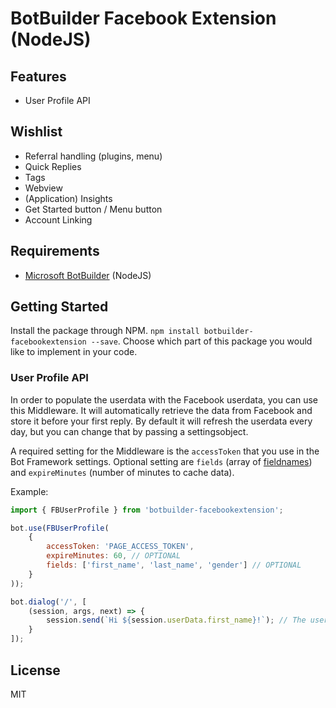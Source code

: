 # BotBuilder Facebook Extension (NodeJS)

## Features
* User Profile API

## Wishlist
* Referral handling (plugins, menu)
* Quick Replies
* Tags
* Webview
* (Application) Insights
* Get Started button / Menu button
* Account Linking

## Requirements
* [Microsoft BotBuilder](https://github.com/Microsoft/BotBuilder) (NodeJS)

## Getting Started
Install the package through NPM. `npm install botbuilder-facebookextension --save`. Choose which part of this package you would like to implement in your code.

### User Profile API 
In order to populate the userdata with the Facebook userdata, you can use this Middleware. It will automatically retrieve the data from Facebook and store it before your first reply. By default it will refresh the userdata every day, but you can change that by passing a settingsobject.

A required setting for the Middleware is the `accessToken` that you use in the Bot Framework settings. Optional setting are `fields` (array of [fieldnames](https://developers.facebook.com/docs/messenger-platform/user-profile)) and `expireMinutes` (number of minutes to cache data).

Example:
```javascript
import { FBUserProfile } from 'botbuilder-facebookextension';

bot.use(FBUserProfile(
    {   
        accessToken: 'PAGE_ACCESS_TOKEN',
        expireMinutes: 60, // OPTIONAL
        fields: ['first_name', 'last_name', 'gender'] // OPTIONAL
    }
));

bot.dialog('/', [
    (session, args, next) => {
        session.send(`Hi ${session.userData.first_name}!`); // The userData is prepopulated by the Middleware
    }
]);
```

## License
MIT